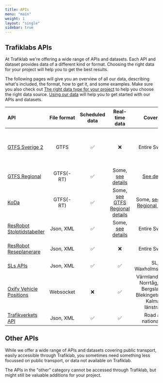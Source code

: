 ```yaml
---
title: APIs
menu: "main"
weight: 1
layout: "single"
sidebar: true
---
```


## Trafiklabs APIs

At Trafiklab we're offering a wide range of APIs and datasets. Each API and dataset provides data of a different kind or
format. Choosing the right data for your project will help you to get the best results.

The following pages will give you an overview of all our data, describing what's included, the format, how to get it,
and some examples. Make sure you also check
out [The right data type for your project](../docs/using-trafiklab-data/the-right-data-type-for-your-project/) to help you
choose the right data source. [Using our data](../docs/using-trafiklab-data/) will help you to get started with our APIs
and datasets.

| API                                                                          | File format | Scheduled data | Real-time data | Coverage | What is it |
|:-----------------------------------------------------------------------------| :---: | :---: | :---: | :---: | :--- |
| [GTFS Sverige 2](/api/trafiklab-apis/gtfs-sverige-2/)                        | GTFS | ✅ | ❌ | Entire Sweden | Dataset with all public transport, static and historical |
| [GTFS Regional](/api/trafiklab-apis/gtfs-regional/)                          | GTFS(-RT) | ✅ | Some, [see details](/api/trafiklab-apis/gtfs-regional/#which-operators-are-covered-by-this-dataset) | [See details](/api/trafiklab-apis/gtfs-regional/#which-operators-are-covered-by-this-dataset) | Public Transport Datasets |
| [KoDa](/api/trafiklab-apis/koda/)                                            | GTFS(-RT) | ✅ | Some, [see GTFS Regional details](/api/trafiklab-apis/gtfs-regional/#which-operators-are-covered-by-this-dataset) | Some, [see GTFS Regional details](/api/trafiklab-apis/gtfs-regional/#which-operators-are-covered-by-this-dataset) | High quality historical data |
| [ResRobot Stolptidstabeller](/api/trafiklab-apis/resrobot-v21/timetables.md) | Json, XML | ✅ | Some, [see details](/api/trafiklab-apis/resrobot-v21/timetables.md) | Entire Sweden | Departure & Arrival board API |
| [ResRobot Reseplanerare](/api/trafiklab-apis/resrobot-v21/route-planner.md)  | Json, XML | ✅ | ❌ | Entire Sweden | Travel planner API |
| [SLs APIs ](/api/trafiklab-apis/sl/)                                         | Json, XML | ✅ | ✅ | SL, Waxholmsbolaget | API collection |
| [Oxify Vehicle Positions](/api/trafiklab-apis/oxyfi.md)                      | Websocket | ❌ | ✅ | Värmlandstrafik, Norrtåg, Tåg i Bergslagen, Blekingetrafiken, Kalmars länstrafik | Realtime train position API |
| [Trafikverkets API](/api/trafiklab-apis/trafikverket.md)                     | Json, XML | ✅ | ✅ | Road and national rail | Road and rail API |

## Other APIs

While we offer a wide range of APIs and datasets covering public transport, easily accessible through Trafiklab, you
sometimes need something less focussed on public transport, or data not available on Trafiklab.

The APIs in the "other" category cannot be accessed through Trafiklab, but might still be valuable additions for your 
project.
